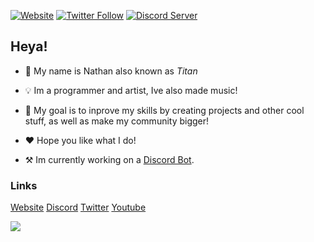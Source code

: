 [![Website](https://img.shields.io/website?label=titanbot.tk&style=for-the-badge&url=https%3A%2F%2Ftitanbot.tk)][titanbot]
[![Twitter Follow](https://img.shields.io/twitter/follow/deathstormtitan?color=1DA1F2&logo=twitter&style=for-the-badge)][twitter]
[![Discord Server](https://img.shields.io/discord/708843719528284262.svg?style=for-the-badge&logo=discord)][discord]


## Heya!
- 📜 My name is Nathan also known as *Titan*
- 💡 Im a programmer and artist, Ive also made music!
- 🔎 My goal is to inprove my skills by creating projects and other cool stuff, as well as make my community bigger!
- ❤ Hope you like what I do!

- ⚒ Im currently working on a [Discord Bot][titanbot].

### Links
[Website][website]
[Discord][discord]
[Twitter][twitter]
[Youtube][youtube]

<a href="https://github.com/DSTitan/DSTitan">
  <img align="center" src="https://github-readme-stats.vercel.app/api?username=DSTitan&line_height=27&count_private=true&show_icons=true&theme=radical&include_all_commits=true" />
</a>


[website]: https://titanstudios.tk
[titanbot]: https://titanbot.tk
[discord]: https://dstitan.codes/return/discord
[twitter]: https://twitter.com/intent/follow?original_referer=https%3A%2F%2Fgithub.com%2Fdeathstormtitan&screen_name=deathstormtitan
[youtube]: https://dstitan.codes/return/youtube
